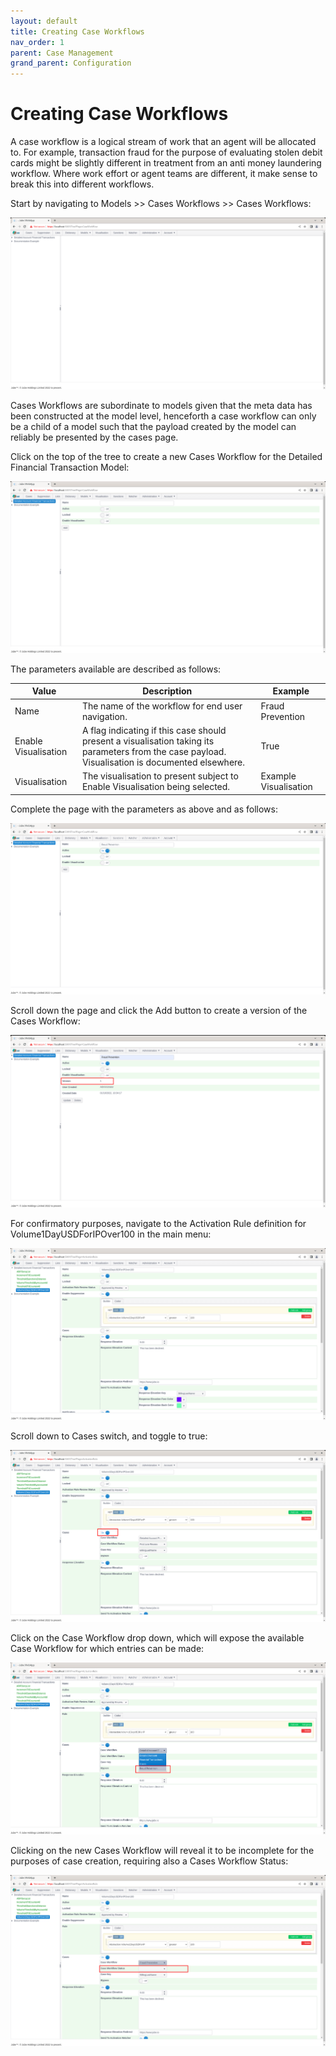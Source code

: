 ```yaml
---
layout: default
title: Creating Case Workflows
nav_order: 1
parent: Case Management
grand_parent: Configuration
---
```


# Creating Case Workflows
A case workflow is a logical stream of work that an agent will be allocated to.  For example,  transaction fraud for the purpose of evaluating stolen debit cards might be slightly different in treatment from an anti money laundering workflow.  Where work effort or agent teams are different,  it make sense to break this into different workflows.

Start by navigating to Models >> Cases Workflows >> Cases Workflows:

![Image](CasesWorkflowsTopOfTree.png)

Cases Workflows are subordinate to models given that the meta data has been constructed at the model level, henceforth a case workflow can only be a child of a model such that the payload created by the model can reliably be presented by the cases page.

Click on the top of the tree to create a new Cases Workflow for the Detailed Financial Transaction Model:

![Image](EmptyCasesWorkflow.png)

The parameters available are described as follows:

| Value                | Description                                                                                                                                        | Example               |
|----------------------|----------------------------------------------------------------------------------------------------------------------------------------------------|-----------------------|
| Name                 | The name of the workflow for end user navigation.                                                                                                  | Fraud Prevention      | 
| Enable Visualisation | A flag indicating if this case should present a visualisation taking its parameters from the case payload.  Visualisation is documented elsewhere. | True                  |
| Visualisation        | The visualisation to present subject to Enable Visualisation being selected.                                                                       | Example Visualisation |

Complete the page with the parameters as above and as follows:

![Image](ExampleCasesWorkflowForFraudPrevention.png)

Scroll down the page and click the Add button to create a version of the Cases Workflow:

![Image](VersionOfCasesWorkflow.png)

For confirmatory purposes, navigate to the Activation Rule definition for Volume1DayUSDForIPOver100 in the main menu:

![Image](ActivationRuleForValidation.png)

Scroll down to Cases switch, and toggle to true:

![Image](LocationOfCasesSwitch.png)

Click on the Case Workflow drop down,  which will expose the available Case Workflow for which entries can be made:

![Image](NewCasesWorkflowEntryInActivationRule.png)

Clicking on the new Cases Workflow will reveal it to be incomplete for the purposes of case creation,  requiring also a Cases Workflow Status:

![Image](MissingCasesWorkflowStatus.png)